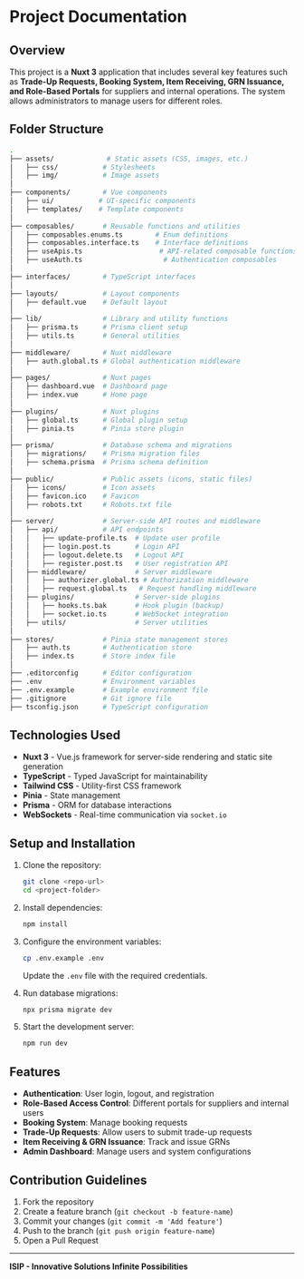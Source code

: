 # Project Documentation

## Overview
This project is a **Nuxt 3** application that includes several key features such as **Trade-Up Requests, Booking System, Item Receiving, GRN Issuance, and Role-Based Portals** for suppliers and internal operations. The system allows administrators to manage users for different roles.

## Folder Structure

```bash
.
├── assets/             # Static assets (CSS, images, etc.)
│   ├── css/           # Stylesheets
│   ├── img/           # Image assets
│
├── components/        # Vue components
│   ├── ui/           # UI-specific components
│   ├── templates/    # Template components
│
├── composables/       # Reusable functions and utilities
│   ├── composables.enums.ts        # Enum definitions
│   ├── composables.interface.ts    # Interface definitions
│   ├── useApis.ts                   # API-related composable functions
│   ├── useAuth.ts                    # Authentication composables
│
├── interfaces/        # TypeScript interfaces
│
├── layouts/           # Layout components
│   ├── default.vue    # Default layout
│
├── lib/               # Library and utility functions
│   ├── prisma.ts      # Prisma client setup
│   ├── utils.ts       # General utilities
│
├── middleware/        # Nuxt middleware
│   ├── auth.global.ts # Global authentication middleware
│
├── pages/             # Nuxt pages
│   ├── dashboard.vue  # Dashboard page
│   ├── index.vue      # Home page
│
├── plugins/           # Nuxt plugins
│   ├── global.ts      # Global plugin setup
│   ├── pinia.ts       # Pinia store plugin
│
├── prisma/            # Database schema and migrations
│   ├── migrations/    # Prisma migration files
│   ├── schema.prisma  # Prisma schema definition
│
├── public/            # Public assets (icons, static files)
│   ├── icons/         # Icon assets
│   ├── favicon.ico    # Favicon
│   ├── robots.txt     # Robots.txt file
│
├── server/            # Server-side API routes and middleware
│   ├── api/           # API endpoints
│   │   ├── update-profile.ts  # Update user profile
│   │   ├── login.post.ts      # Login API
│   │   ├── logout.delete.ts   # Logout API
│   │   ├── register.post.ts   # User registration API
│   ├── middleware/            # Server middleware
│   │   ├── authorizer.global.ts # Authorization middleware
│   │   ├── request.global.ts   # Request handling middleware
│   ├── plugins/               # Server-side plugins
│   │   ├── hooks.ts.bak       # Hook plugin (backup)
│   │   ├── socket.io.ts       # WebSocket integration
│   ├── utils/                 # Server utilities
│
├── stores/            # Pinia state management stores
│   ├── auth.ts        # Authentication store
│   ├── index.ts       # Store index file
│
├── .editorconfig      # Editor configuration
├── .env               # Environment variables
├── .env.example       # Example environment file
├── .gitignore         # Git ignore file
├── tsconfig.json      # TypeScript configuration
```

## Technologies Used
- **Nuxt 3** - Vue.js framework for server-side rendering and static site generation
- **TypeScript** - Typed JavaScript for maintainability
- **Tailwind CSS** - Utility-first CSS framework
- **Pinia** - State management
- **Prisma** - ORM for database interactions
- **WebSockets** - Real-time communication via `socket.io`

## Setup and Installation
1. Clone the repository:
   ```sh
   git clone <repo-url>
   cd <project-folder>
   ```
2. Install dependencies:
   ```sh
   npm install
   ```
3. Configure the environment variables:
   ```sh
   cp .env.example .env
   ```
   Update the `.env` file with the required credentials.

4. Run database migrations:
   ```sh
   npx prisma migrate dev
   ```

5. Start the development server:
   ```sh
   npm run dev
   ```

## Features
- **Authentication**: User login, logout, and registration
- **Role-Based Access Control**: Different portals for suppliers and internal users
- **Booking System**: Manage booking requests
- **Trade-Up Requests**: Allow users to submit trade-up requests
- **Item Receiving & GRN Issuance**: Track and issue GRNs
- **Admin Dashboard**: Manage users and system configurations

## Contribution Guidelines
1. Fork the repository
2. Create a feature branch (`git checkout -b feature-name`)
3. Commit your changes (`git commit -m 'Add feature'`)
4. Push to the branch (`git push origin feature-name`)
5. Open a Pull Request

---
**ISIP - Innovative Solutions Infinite Possibilities**

